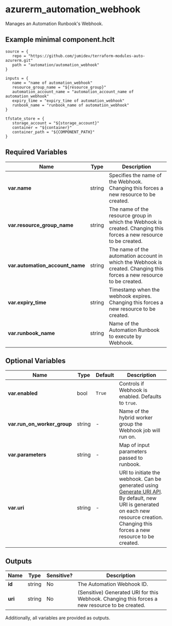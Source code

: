 # azurerm_automation_webhook

Manages an Automation Runbook's Webhook.

## Example minimal component.hclt

```hcl
source = {
   repo = "https://github.com/jumidev/terraform-modules-auto-azurerm.git" 
   path = "automation/automation_webhook" 
}

inputs = {
   name = "name of automation_webhook" 
   resource_group_name = "${resource_group}" 
   automation_account_name = "automation_account_name of automation_webhook" 
   expiry_time = "expiry_time of automation_webhook" 
   runbook_name = "runbook_name of automation_webhook" 
}

tfstate_store = {
   storage_account = "${storage_account}" 
   container = "${container}" 
   container_path = "${COMPONENT_PATH}" 
}

```

## Required Variables

| Name | Type |  Description |
| ---- | --------- |  ----------- |
| **var.name** | string |  Specifies the name of the Webhook. Changing this forces a new resource to be created. | 
| **var.resource_group_name** | string |  The name of the resource group in which the Webhook is created. Changing this forces a new resource to be created. | 
| **var.automation_account_name** | string |  The name of the automation account in which the Webhook is created. Changing this forces a new resource to be created. | 
| **var.expiry_time** | string |  Timestamp when the webhook expires. Changing this forces a new resource to be created. | 
| **var.runbook_name** | string |  Name of the Automation Runbook to execute by Webhook. | 

## Optional Variables

| Name | Type |  Default  |  Description |
| ---- | --------- |  ----------- | ----------- |
| **var.enabled** | bool |  `True`  |  Controls if Webhook is enabled. Defaults to `true`. | 
| **var.run_on_worker_group** | string |  -  |  Name of the hybrid worker group the Webhook job will run on. | 
| **var.parameters** | string |  -  |  Map of input parameters passed to runbook. | 
| **var.uri** | string |  -  |  URI to initiate the webhook. Can be generated using [Generate URI API](https://docs.microsoft.com/rest/api/automation/webhook/generate-uri). By default, new URI is generated on each new resource creation. Changing this forces a new resource to be created. | 



## Outputs

| Name | Type | Sensitive? | Description |
| ---- | ---- | --------- | --------- |
| **id** | string | No  | The Automation Webhook ID. | 
| **uri** | string | No  | (Sensitive) Generated URI for this Webhook. Changing this forces a new resource to be created. | 

Additionally, all variables are provided as outputs.
